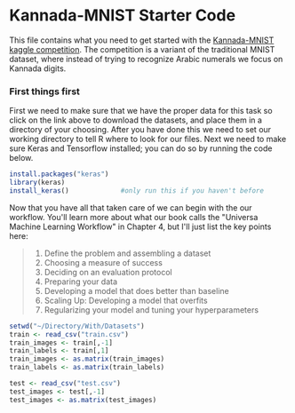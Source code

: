 # Kannada-MNIST Starter Code

This file contains what you need to get started with the [Kannada-MNIST kaggle competition](https://www.kaggle.com/c/Kannada-MNIST). The competition is a variant of the traditional MNIST dataset, where instead of trying to recognize Arabic numerals we focus on Kannada digits.

### First things first
First we need to make sure that we have the proper data for this task so click on the link above to download the datasets, and place them in a directory of your choosing. After you have done this we need to set our working directory to tell R where to look for our files. Next we need to make sure Keras and Tensorflow installed; you can do so by running the code below. 

```r
install.packages("keras")
library(keras)
install_keras()             #only run this if you haven't before
```
Now that you have all that taken care of we can begin with the our workflow. You'll learn more about what our book calls the "Universa Machine Learning Workflow" in Chapter 4, but I'll just list the key points here:         
> 1. Define the problem and assembling a dataset
> 2. Choosing a measure of success
> 3. Deciding on an evaluation protocol
> 4. Preparing your data
> 5. Developing a model that does better than baseline
> 6. Scaling Up: Developing a model that overfits
> 7. Regularizing your model and tuning your hyperparameters

```r
setwd("~/Directory/With/Datasets")
train <- read_csv("train.csv")
train_images <- train[,-1]
train_labels <- train[,1]
train_images <- as.matrix(train_images)
train_labels <- as.matrix(train_labels)

test <- read_csv("test.csv")
test_images <- test[,-1]
test_images <- as.matrix(test_images)

```

